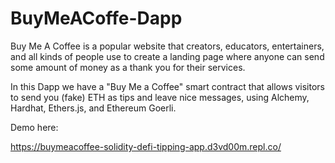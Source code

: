 # BuyMeACoffe-Dapp

Buy Me A Coffee is a popular website that creators, educators, entertainers, and all kinds of people use to create a landing page where anyone can send some amount of money as a thank you for their services. 

In this Dapp we have a "Buy Me a Coffee" smart contract that allows visitors to send you (fake) ETH as tips and leave nice messages, using Alchemy, Hardhat, Ethers.js, and Ethereum Goerli.

Demo here:

https://buymeacoffee-solidity-defi-tipping-app.d3vd00m.repl.co/




